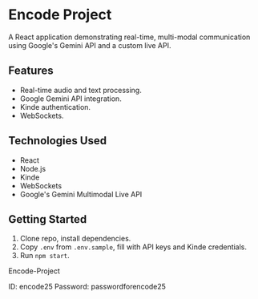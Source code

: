 # Encode Project

A React application demonstrating real-time, multi-modal communication using Google's Gemini API and a custom live API.

## Features

*   Real-time audio and text processing.
*   Google Gemini API integration.
*   Kinde authentication.
*   WebSockets.

## Technologies Used

*   React
*   Node.js
*   Kinde
*   WebSockets
*   Google's Gemini Multimodal Live API

## Getting Started

1.  Clone repo, install dependencies.
2.  Copy `.env` from `.env.sample`, fill with API keys and Kinde credentials.
3.  Run `npm start`.

Encode-Project

ID: encode25
Password: passwordforencode25


